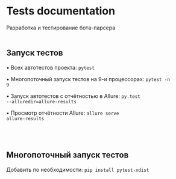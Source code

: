 # Tests documentation
Разработка и тестирование бота-парсера
<br /> <br />


## Запуск тестов
• Всех автотестов проекта: <code>pytest</code>

• Многопоточный запуск тестов на 9-и процессорах: <code>pytest -n 9</code>

• Запуск автотестов с отчётностью в Allure: <code>py.test --alluredir=allure-results</code>

• Просмотр отчётности Allure: <code>allure serve allure-results</code>

<!--
• Тестов модуля: <code>pytest test_mod.py</code>

• Запуск тестов из директории: <code>pytest testing/</code>
-->
<br /> <br />


## Многопоточный запуск тестов
Добавить по необходимости: <code>pip install pytest-xdist</code>
<br /> <br />
